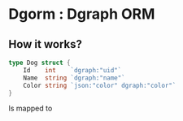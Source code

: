 # Dgorm : Dgraph ORM


## How it works?

```go
type Dog struct {
	Id    int    `dgraph:"uid"`
	Name  string `dgraph:"name"`
	Color string `json:"color" dgraph:"color"`
}
```

Is mapped to
```
```

